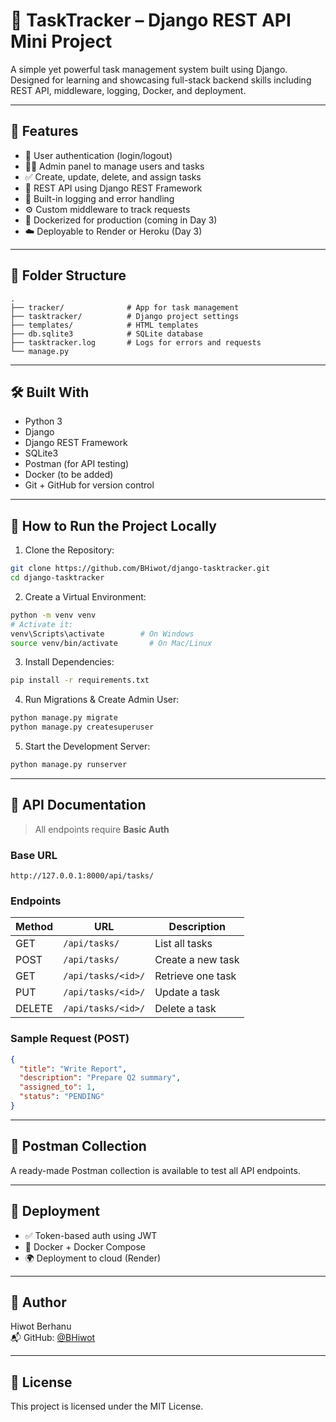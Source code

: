 # 🧠 TaskTracker – Django REST API Mini Project

A simple yet powerful task management system built using Django.  
Designed for learning and showcasing full-stack backend skills including REST API, middleware, logging, Docker, and deployment.

---

## 🚀 Features

- 🔐 User authentication (login/logout)
- 👨‍💼 Admin panel to manage users and tasks
- ✅ Create, update, delete, and assign tasks
- 📡 REST API using Django REST Framework
- 🧾 Built-in logging and error handling
- ⚙️ Custom middleware to track requests
- 🐳 Dockerized for production (coming in Day 3)
- ☁️ Deployable to Render or Heroku (Day 3)

---

## 📂 Folder Structure

```
.
├── tracker/              # App for task management
├── tasktracker/          # Django project settings
├── templates/            # HTML templates
├── db.sqlite3            # SQLite database
├── tasktracker.log       # Logs for errors and requests
└── manage.py
```

---

## 🛠️ Built With

- Python 3
- Django
- Django REST Framework
- SQLite3
- Postman (for API testing)
- Docker (to be added)
- Git + GitHub for version control

---

## 🔧 How to Run the Project Locally

1. Clone the Repository:

```bash
git clone https://github.com/BHiwot/django-tasktracker.git
cd django-tasktracker
```

2. Create a Virtual Environment:

```bash
python -m venv venv
# Activate it:
venv\Scripts\activate        # On Windows
source venv/bin/activate       # On Mac/Linux
```

3. Install Dependencies:

```bash
pip install -r requirements.txt
```

4. Run Migrations & Create Admin User:

```bash
python manage.py migrate
python manage.py createsuperuser
```

5. Start the Development Server:

```bash
python manage.py runserver
```

---

## 📘 API Documentation

> All endpoints require **Basic Auth**

### Base URL

```
http://127.0.0.1:8000/api/tasks/
```

### Endpoints

| Method | URL                     | Description         |
|--------|-------------------------|---------------------|
| GET    | `/api/tasks/`           | List all tasks      |
| POST   | `/api/tasks/`           | Create a new task   |
| GET    | `/api/tasks/<id>/`      | Retrieve one task   |
| PUT    | `/api/tasks/<id>/`      | Update a task       |
| DELETE | `/api/tasks/<id>/`      | Delete a task       |

### Sample Request (POST)

```json
{
  "title": "Write Report",
  "description": "Prepare Q2 summary",
  "assigned_to": 1,
  "status": "PENDING"
}
```

---

## 🧪 Postman Collection

A ready-made Postman collection is available to test all API endpoints.

---

## 📌 Deployment

- ✅ Token-based auth using JWT
- 🐳 Docker + Docker Compose
- 🌍 Deployment to cloud (Render)

---

## 👤 Author

Hiwot Berhanu  
📬 GitHub: [@BHiwot](https://github.com/BHiwot)

---

## 📃 License

This project is licensed under the MIT License.
